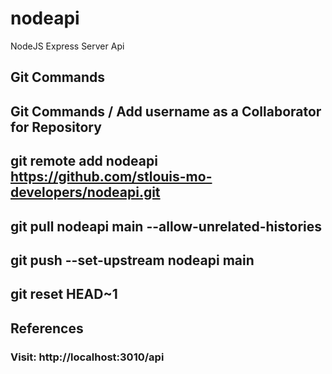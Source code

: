 # nodeapi
NodeJS Express Server Api

## Git Commands
## Git Commands / Add username as a Collaborator for Repository
## git remote add nodeapi https://github.com/stlouis-mo-developers/nodeapi.git
## git pull nodeapi main  --allow-unrelated-histories
## git push --set-upstream nodeapi main
## git reset HEAD~1

## References
### Visit: http://localhost:3010/api
